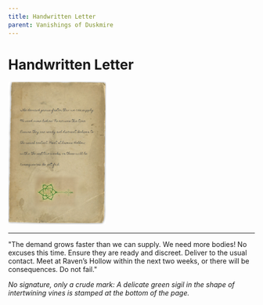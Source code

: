 ```yaml
---
title: Handwritten Letter
parent: Vanishings of Duskmire
---
```


# Handwritten Letter

<img src="./Handwritten_Letter.png" alt="Handwritten Letter" width="200"/>

---

"The demand grows faster than we can supply. We need more bodies! No excuses this time. Ensure they are ready and discreet. Deliver to the usual contact. Meet at Raven’s Hollow within the next two weeks, or there will be consequences. Do not fail."

*No signature, only a crude mark: A delicate green sigil in the shape of intertwining vines is stamped at the bottom of the page.*
